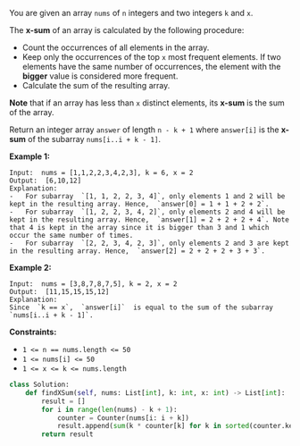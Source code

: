 You are given an array  `nums`  of  `n`  integers and two integers  `k`  and  `x`.

The  **x-sum**  of an array is calculated by the following procedure:

-   Count the occurrences of all elements in the array.
-   Keep only the occurrences of the top  `x`  most frequent elements. If two elements have the same number of occurrences, the element with the  **bigger**  value is considered more frequent.
-   Calculate the sum of the resulting array.

**Note**  that if an array has less than  `x`  distinct elements, its  **x-sum**  is the sum of the array.

Return an integer array  `answer`  of length  `n - k + 1`  where  `answer[i]`  is the  **x-sum**  of the subarray `nums[i..i + k - 1]`.

**Example 1:**
```
Input:  nums = [1,1,2,2,3,4,2,3], k = 6, x = 2
Output:  [6,10,12]
Explanation:
-   For subarray  `[1, 1, 2, 2, 3, 4]`, only elements 1 and 2 will be kept in the resulting array. Hence,  `answer[0] = 1 + 1 + 2 + 2`.
-   For subarray  `[1, 2, 2, 3, 4, 2]`, only elements 2 and 4 will be kept in the resulting array. Hence,  `answer[1] = 2 + 2 + 2 + 4`. Note that 4 is kept in the array since it is bigger than 3 and 1 which occur the same number of times.
-   For subarray  `[2, 2, 3, 4, 2, 3]`, only elements 2 and 3 are kept in the resulting array. Hence,  `answer[2] = 2 + 2 + 2 + 3 + 3`.
```

**Example 2:**
```
Input:  nums = [3,8,7,8,7,5], k = 2, x = 2
Output:  [11,15,15,15,12]
Explanation:
Since  `k == x`,  `answer[i]`  is equal to the sum of the subarray  `nums[i..i + k - 1]`.
```

**Constraints:**

-   `1 <= n == nums.length <= 50`
-   `1 <= nums[i] <= 50`
-   `1 <= x <= k <= nums.length`


```py
class Solution:
    def findXSum(self, nums: List[int], k: int, x: int) -> List[int]:
        result = []
        for i in range(len(nums) - k + 1):
            counter = Counter(nums[i: i + k])
            result.append(sum(k * counter[k] for k in sorted(counter.keys(), key=lambda n: (-counter[n], -n))[:x]))
        return result
```
